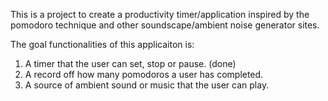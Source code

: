 This is a project to create a productivity timer/application inspired by the pomodoro technique and other soundscape/ambient noise generator sites.  

The goal functionalities of this applicaiton is: 
1. A timer that the user can set, stop or pause. (done) 
2. A record off how many pomodoros a user has completed. 
3. A source of ambient sound or music that the user can play. 
